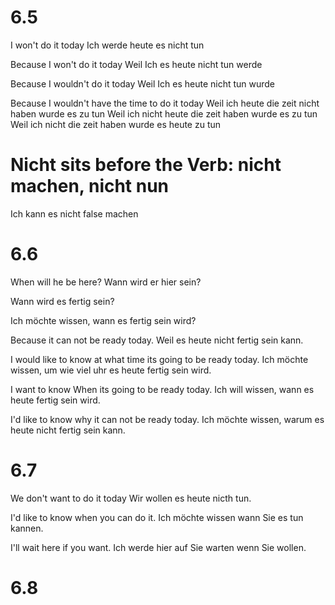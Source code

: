 # 6.5 #
I won't do it today
Ich werde heute es nicht tun

Because I won't do it today
Weil Ich es heute nicht tun werde

Because I wouldn't do it today
Weil Ich es heute nicht tun wurde

Because I wouldn't have the time to do it today
Weil ich heute die zeit nicht haben wurde es zu tun
Weil ich nicht heute die zeit haben wurde es zu tun
Weil ich nicht die zeit haben wurde es heute zu tun


# Nicht sits before the Verb: nicht machen, nicht nun
Ich kann es nicht false machen


# 6.6 #
When will he be here?
Wann wird er hier sein?

Wann wird es fertig sein?

Ich möchte wissen, wann es fertig sein wird?

Because it can not be ready today.
Weil es heute nicht fertig sein kann.

I would like to know at what time its going to be ready today.
Ich möchte wissen, um wie viel uhr es heute fertig sein wird.

I want to know When its going to be ready today.
Ich will wissen, wann es heute fertig sein wird.

I'd like to know why it can not be ready today.
Ich möchte wissen, warum es heute nicht fertig sein kann.


# 6.7 #
We don't want to do it today
Wir wollen es heute nicth tun.

I'd like to know when you can do it.
Ich möchte wissen wann Sie es tun kannen.

I'll wait here if you want.
Ich werde hier auf Sie warten wenn Sie wollen.

# 6.8 #

